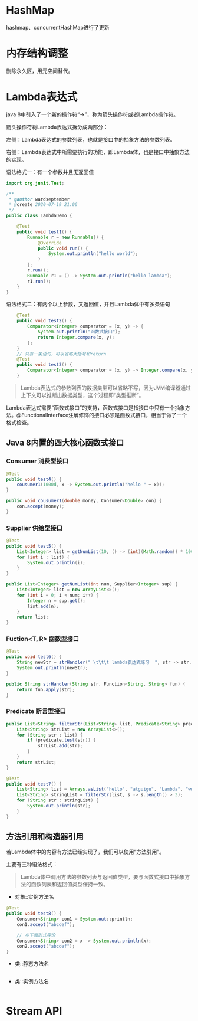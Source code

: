 # HashMap

hashmap、concurrentHashMap进行了更新

# 内存结构调整

删除永久区，用元空间替代。

# Lambda表达式

java 8中引入了一个新的操作符“->”，称为箭头操作符或者Lambda操作符。

箭头操作符将Lambda表达式拆分成两部分：

左侧：Lambda表达式的参数列表，也就是接口中的抽象方法的参数列表。

右侧：Lambda表达式中所需要执行的功能，即Lambda体，也是接口中抽象方法的实现。

语法格式一：有一个参数并且无返回值

```java
import org.junit.Test;

/**
 * @author wardseptember
 * @create 2020-07-19 21:06
 */
public class LambdaDemo {

    @Test
    public void test1() {
        Runnable r = new Runnable() {
            @Override
            public void run() {
                System.out.println("hello world");
            }
        };
        r.run();
        Runnable r1 = () -> System.out.println("hello lambda");
        r1.run();
    }
}
```

语法格式二：有两个以上参数，又返回值，并且Lambda体中有多条语句

```java
    @Test
    public void test2() {
        Comparator<Integer> comparator = (x, y) -> {
            System.out.println("函数式接口");
            return Integer.compare(x, y);
        };
    }
    // 只有一条语句，可以省略大括号和return
    @Test
    public void test3() {
        Comparator<Integer> comparator = (x, y) -> Integer.compare(x, y);
    }
```

> Lambda表达式的参数列表的数据类型可以省略不写，因为JVM编译器通过上下文可以推断出数据类型，这个过程即“类型推断”。

Lambda表达式需要“函数式接口”的支持，函数式接口是指接口中只有一个抽象方法。@FunctionalInterface注解修饰的接口必须是函数式接口，相当于做了一个格式检查。

## Java 8内置的四大核心函数式接口

### Consumer<T> 消费型接口

```java
@Test
public void test4() {
    cousumer1(1000d, x -> System.out.println("hello " + x));
}

public void cousumer1(double money, Consumer<Double> con) {
    con.accept(money);
}
```

### Supplier<T> 供给型接口

```java
@Test
public void test5() {
    List<Integer> list = getNumList(10, () -> (int)(Math.random() * 100));
    for (int i : list) {
        System.out.println(i);
    }
}

public List<Integer> getNumList(int num, Supplier<Integer> sup) {
    List<Integer> list = new ArrayList<>();
    for (int i = 0; i < num; i++) {
        Integer n = sup.get();
        list.add(n);
    }
    return list;
}
```

### Fuction<T, R> 函数型接口

```java
@Test
public void test6() {
    String newStr = strHandler(" \t\t\t lambda表达式练习  ", str -> str.trim());
    System.out.println(newStr);
}

public String strHandler(String str, Function<String, String> fun) {
    return fun.apply(str);
}
```

### Predicate<T> 断言型接口

```java
public List<String> filterStr(List<String> list, Predicate<String> predicate) {
    List<String> strList = new ArrayList<>();
    for (String str : list) {
        if (predicate.test(str)) {
            strList.add(str);
        }
    }
    return strList;
}

@Test
public void test7() {
    List<String> list = Arrays.asList("hello", "atguigu", "Lambda", "www");
    List<String> stringList = filterStr(list, s -> s.length() > 3);
    for (String str : stringList) {
        System.out.println(str);
    }
}
```

## 方法引用和构造器引用

若Lambda体中的内容有方法已经实现了，我们可以使用“方法引用”。

主要有三种语法格式：

> Lambda体中调用方法的参数列表与返回值类型，要与函数式接口中抽象方法的函数列表和返回值类型保持一致。

* 对象::实例方法名

```java
@Test
public void test8() {
    Consumer<String> con1 = System.out::println;
    con1.accept("abcdef");

    // 与下面形式等价
    Consumer<String> con2 = x -> System.out.println(x);
    con2.accept("abcdef");
}
```

* 类::静态方法名

```

```



* 类::实例方法名

```java

```

# Stream API



